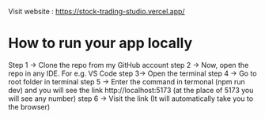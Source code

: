 Visit website : https://stock-trading-studio.vercel.app/

# How to run your app locally
Step 1 -> Clone the repo from my GitHub account
step 2 -> Now, open the repo in any IDE. For e.g. VS Code
step 3-> Open the terminal
step 4 -> Go to root folder in terminal
step 5 -> Enter the command in termonal (npm run dev) and you will see the link http://localhost:5173 (at the place of 5173 you will see any number)
step 6 -> Visit the link (It will automatically take you to the browser)